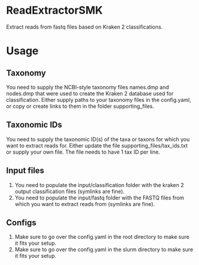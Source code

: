 # ReadExtractorSMK
Extract reads from fastq files based on Kraken 2 classifications.

# Usage
## Taxonomy
You need to supply the NCBI-style taxonomy files names.dmp and nodes.dmp that were used to create the Kraken 2 database used for classification.
Either supply paths to your taxonomy files in the config.yaml, or copy or create links to them in the folder supporting_files.

## Taxonomic IDs
You need to supply the taxonomic ID(s) of the taxa or taxons for which you want to extract reads for.
Either update the file supporting_files/tax_ids.txt or supply your own file. The file needs to have 1 tax ID per line.

## Input files
1) You need to populate the input/classification folder with the kraken 2 output classification files (symlinks are fine).
2) You need to populate the input/fastq folder with the FASTQ files from which you want to extract reads from (symlinks are fine).

## Configs
1) Make sure to go over the config.yaml in the root directory to make sure it fits your setup.
2) Make sure to go over the config.yaml in the slurm directory to make sure it fits your setup.
